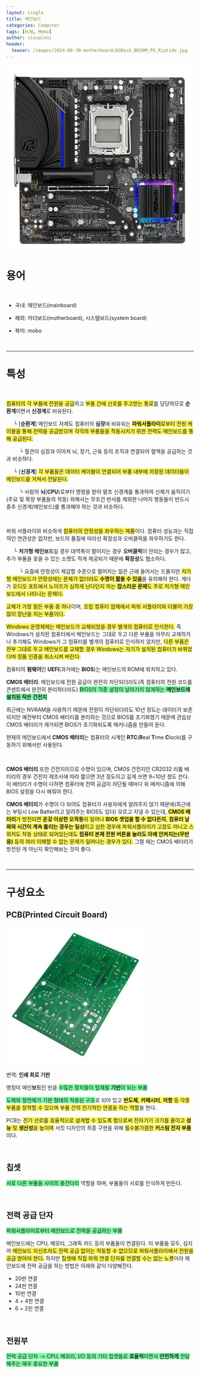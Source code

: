 ```yaml
---
layout: single
title: 메인보드
categories: Computer
tags: [H/W, Memo]
author: visualnnz
header:
  teaser: /images/2024-08-30-motherboard/ASRock_B650M_PG_Riptide.jpg
---
```


![ASRock_B650M_PG_Riptide](../../images/2024-08-30-motherboard/ASRock_B650M_PG_Riptide.jpg)

# 용어

<br>

- 국내: 메인보드(mainboard)

- 해외: 마더보드(motherboard), 시스템보드(system board)

- 북미: mobo

<br>

***

# 특성

<br>

<span style="background-color: #fff551">컴퓨터의 각 부품에 전원을 공급</span>하고 <span style="background-color: #fff551">부품 간에 신호를 주고받는 통로</span>를 담당하므로 **순환계**이면서 **신경계**로 비유된다.

&nbsp;&nbsp;&nbsp;&nbsp; └ [**순환계**] 메인보드 자체도 컴퓨터의 **심장**에 비유되는 <span style="background-color: #fff551">**파워서플라이**로부터 전원 케이블을 통해 전력을 공급받으며</span> <span style="background-color: #fff551">각각의 부품들을 작동시키기 위한 전력도 메인보드를 통해 공급된다.</span>

&nbsp;&nbsp;&nbsp;&nbsp;&nbsp;&nbsp;&nbsp;&nbsp; └ 혈관이 심장과 이어져 뇌, 장기, 근육 등의 조직과 연결되어 혈액을 공급하는 것과 비슷하다.

&nbsp;&nbsp;&nbsp;&nbsp; └ [**신경계**] <span style="background-color: #fff551">각 부품들은 데이터 케이블이 연결되어 부품 내부에 저장된 데이터들이 메인보드를 거쳐서 전달된다.</span>

&nbsp;&nbsp;&nbsp;&nbsp;&nbsp;&nbsp;&nbsp;&nbsp; └ 사람의 **뇌**(**CPU**)로부터 명령을 받아 말초 신경계를 통과하여 신체가 움직이기(주요 및 확장 부품들의 작동) 위해서는 무조건 반사를 제외한 나머지 행동들이 반드시 중추 신경계(메인보드)를 통과해야 하는 것과 비슷하다.

<br>

파워 서플라이와 비슷하게 <span style="background-color: #fff551">컴퓨터의 안정성을 좌우하는 제품</span>이다. 컴퓨터 성능과는 직접적인 연관성은 없지만, 보드의 품질에 따라선 확장성과 오버클럭을 좌우하기도 한다.

&nbsp;&nbsp;&nbsp;&nbsp; └ **저가형 메인보드**일 경우 대역폭이 떨어지는 경우 **오버클럭**이 안되는 경우가 많고, 추가 부품을 꽂을 수 있는 소켓도 적게 제공되기 때문에 **확장성**도 협소하다.

&nbsp;&nbsp;&nbsp;&nbsp;&nbsp;&nbsp;&nbsp;&nbsp; └ 요즘에 안정성이 체감할 수준으로 떨어지는 일은 근래 들어서는 드물지만 <span style="background-color: #fff551">저가형 메인보드가 안정성에는 문제가 없더라도 **수명이 짧을 수 있음**</span>을 유의해야 한다. 게다가 <span style="background-color: #fff551">오디오 포트에서 노이즈가 심하게 난다던지 하는 **잡스러운 문제**도 주로 저가형 메인보드에서 나타나는 문제다.</span>

<span style="background-color: #fff551">교체가 가장 힘든 부품 중 하나</span>이며, <span style="background-color: #fff551">조립 컴퓨터 업체에서 파워 서플라이와 더불어 가장 많이 장난을 치는 부품이다.</span>

<span style="background-color: #fff551">Windows 운영체제는 메인보드가 교체되었을 경우 별개의 컴퓨터로 인식한다.</span> 즉 Windows가 설치된 컴퓨터에서 메인보드는 그대로 두고 다른 부품을 아무리 교체하거나 추가해도 Windows가 그 컴퓨터를 별개의 컴퓨터로 인식하지 않지만, <span style="background-color: #fff551">다른 부품은 전부 그대로 두고 메인보드를 교체할 경우 Windows는 자기가 설치된 컴퓨터가 바뀌었다며 정품 인증을 취소시켜 버린다.</span>

컴퓨터의 **펌웨어**인 **UEFI**(과거에는 **BIOS**)는 메인보드의 ROM에 위치하고 있다.

<div class="notice--info">
    <b>CMOS 배터리</b>: 메인보드에 전원 공급이 완전히 차단되더라도(즉 컴퓨터의 전원 코드를 콘센트에서 완전히 분리하더라도) <span style="background-color: #7cffa4">BIOS의 각종 설정이 날아가지 않게하는 <b>메인보드에 설치된 작은 건전지</b></span>
</div>

최근에는 NVRAM을 사용하기 때문에 전원이 차단되더라도 10년 정도는 데이터가 보존되지만 예전부터 CMOS 배터리를 분리하는 것으로 BIOS를 초기화했기 때문에 관습상 CMOS 배터리가 제거되면 BIOS가 초기화되도록 매커니즘을 만들어 둔다.

현재의 메인보드에서 **CMOS 배터리**는 컴퓨터의 시계인 **RTC**(**R**eal **T**ime **C**lock)를 구동하기 위해서만 사용된다.

<br>

**CMOS 배터리** 또한 건전지이므로 수명이 있으며, CMOS 건전지인 CR2032 리튬 배터리의 경우 건전지 제조사에 따라 짧으면 3년 정도이고 길게 쓰면 9~10년 정도 쓴다. 이 배터리가 수명이 다하면 컴퓨터에 전력 공급이 차단될 때마다 위 매커니즘에 의해 BIOS 설정을 다시 해줘야 한다.

**CMOS 배터리**가 수명이 다 되어도 컴퓨터가 사용자에게 알려주지 않기 때문에(최근에는 부팅시 Low Batter라고 알려주는 BIOS도 있다) 모르고 지낼 수 있는데, <span style="background-color: #fff551">**CMOS 배터리**가 방전되면 **온갖 이상한 오작동**이 일어나 **BIOS 셋업을 할 수 없다든지**, **컴퓨터 날짜와 시간이 계속 틀리는 경우는 일상**이고 심한 경우에 파워서플라이가 고장도 아니고 스위치도 작동 상태로 되어있는데도 **컴퓨터 본체 전원 버튼을 눌러도 아예 안켜지는(무반응)** 등의 여러 이해할 수 없는 문제가 일어나는 경우가 있다.</span> 그럴 때는 CMOS 배터리가 방전된 게 아닌지 확인해보는 것이 좋다.

<br>

***

# 구성요소

## PCB(Printed Circuit Board)

![pcb](../../images/2024-08-30-motherboard/pcb.jpg)

번역: **인쇄 회로 기판**

명칭이 메인**보드**인 만큼 <span style="background-color: #7cffa4">수많은 장치들이 탑재될 **기반**이 되는 부품</span>

<span style="background-color: #7cffa4">도체와 절연체가 기판 형태의 적층된 구조</span>로 되어 있고 <span style="background-color: #fff551">**반도체**, **커패시터**, **저항** 등 각종 부품을 장착할 수 있으며</span> <span style="background-color: #fff551">부품 간의 전기적인 연결을 하는 역할</span>을 한다.

PCB는 <span style="background-color: #fff551">전기 선로를 효율적으로 설계할 수 있도록 함으로써 전자기기 크기를 줄이고 **성능** 및 **생산성**을 높이며</span> 서킷 디자인의 최종 구현을 위해 <span style="background-color: #fff551">필수불가결한 **커스텀 전자 부품**</span>이다.

<br>

## 칩셋

<span style="background-color: #7cffa4">서로 다른 부품들 사이의 중간다리</span> 역할을 하며, 부품들이 서로를 인식하게 만든다.

<br>

## 전력 공급 단자

<span style="background-color: #7cffa4">파워서플라이로부터 메인보드로 전력을 공급하는 부품</span>



메인보드에는 CPU, 메모리, 그래픽 카드 등의 부품들이 연결된다. 이 부품들 모두, 심지어 <span style="background-color: #fff551">메인보드 자신조차도 전력 공급 없이는 작동할 수 없으므로 파워서플라이에서 전원을 공급 받아야 한다.</span> 하지만 <span style="background-color: #fff551">칩셋에 직접 파워 연결 단자를 연결할 수는 없는 노릇</span>이라 메인보드에 전력 공급을 하는 방법은 아래와 같이 다양해진다.

- 20핀 연결
- 24핀 연결
- 10핀 연결
- 4 + 4핀 연결
- 6 + 2핀 연결

<br>

## 전원부

<span style="background-color: #7cffa4">전력 공급 단자 -> CPU, 메모리, I/O 등의 기타 칩셋들로 **효율적**이면서 **안전하게** 전달해주는 매우 중요한 부품</span>

